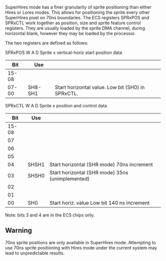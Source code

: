 SuperHires mode has a finer granularity of sprite positioning than either
Hires or Lores modes.  This allows for positioning the sprite every other
SuperHires pixel on 70ns boundaries.  The ECS registers SPRxPOS and
SPRxCTL work together as position, size and sprite feature control
registers.  They are usually loaded by the sprite DMA channel, during
horizontal blank, however they may be loaded by the processor.

The two registers are defined as follows:


SPRxPOS W   A D     Sprite x vertical-horiz start position data

Bit    |  Use    ||
----   |  ----  | ---|
15-08  |         ||
07-00  | SH8-SH1 | Start horizontal value. Low bit (SH0) in SPRxCTL.|


SPRxCTL W   A D     Sprite x position and control data

Bit    |  Use||
----   |  ----|--|
15-08|||
07|||
06|||
05|||
04 |     SHSH1   |  Start horizontal (SHR mode) 70ns increment|
03  |    SHSH0  |   Start horizontal (SHR mode) 35ns (unimplemented)|
02|||
01|||
00 |     SH0  |     Start horiz. value Low bit 140 ns increment|

Note: bits 3 and  4 are in the ECS chips only.

Warning
--------
70ns sprite positions are only available in SuperHires mode.
Attempting to use 70ns sprite positioning with Hires mode under
the current system may lead to unpredictable results.
